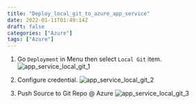 ```yaml
---
title: "Deploy_local_git_to_azure_app_service"
date: 2022-01-11T01:49:14Z
draft: false
categories: ["Azure"]
tags: ["Azure"]
---
```


1. Go `Deployment` in Menu then select `Local Git` item.
![app_service_local_git_1](https://i.imgur.com/7uakQw7.png)

2. Configure credential.
![app_service_local_git_2](https://i.imgur.com/MPShN47.png)

3. Push Source to Git Repo @ Azure
![app_service_local_git_3](https://i.imgur.com/FtrD4bP.png)
